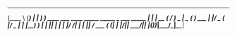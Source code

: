  ______                            _______              _ 
(____  \                          (_______)            | |
 ____)  ) ____ ___  ____  _____ _____ _  ___  _____  __| |
|  __  ( / ___) _ \|  _ \(___  ) ___ | |/ _ \(____ |/ _  |
| |__)  ) |  | |_| | | | |/ __/| ____| | |_| / ___ ( (_| |
|______/|_|   \___/|_| |_(_____)_____)_|\___/\_____|\____|
